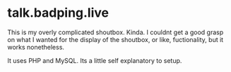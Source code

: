 # talk.badping.live
This is my overly complicated shoutbox. Kinda. I couldnt get a good grasp on what I wanted for the display of the shoutbox, or like, fuctionality, but it works nonetheless. 

It uses PHP and MySQL. Its a little self explanatory to setup.
